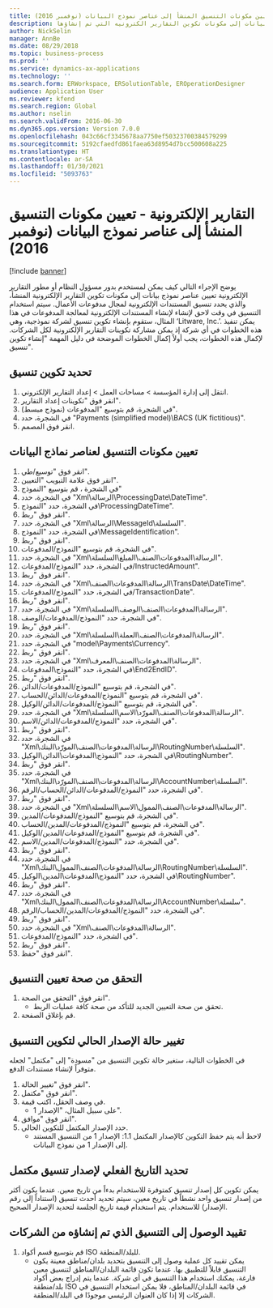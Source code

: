 ```yaml
---
title: التقارير الإلكترونية - تعيين مكونات التنسيق المنشأ إلى عناصر نموذج البيانات (نوفمبر 2016)
description: يصف هذا الموضوع كيفيه تعيين عناصر نموذج البيانات إلى مكونات تكوين التقارير الكترونيه التي تم إنشاؤها (ER).
author: NickSelin
manager: AnnBe
ms.date: 08/29/2018
ms.topic: business-process
ms.prod: ''
ms.service: dynamics-ax-applications
ms.technology: ''
ms.search.form: ERWorkspace, ERSolutionTable, EROperationDesigner
audience: Application User
ms.reviewer: kfend
ms.search.region: Global
ms.author: nselin
ms.search.validFrom: 2016-06-30
ms.dyn365.ops.version: Version 7.0.0
ms.openlocfilehash: 043c66cf3345678aa7750ef50323700384579299
ms.sourcegitcommit: 5192cfaedfd861faea63d8954d7bcc500608a225
ms.translationtype: HT
ms.contentlocale: ar-SA
ms.lasthandoff: 01/30/2021
ms.locfileid: "5093763"
---
```

# <a name="er-map-components-of-the-created-format-to-data-model-elements-november-2016"></a>التقارير الإلكترونية - تعيين مكونات التنسيق المنشأ إلى عناصر نموذج البيانات (نوفمبر 2016)

[!include [banner](../../includes/banner.md)]

يوضح الإجراء التالي كيف يمكن لمستخدم بدور مسؤول النظام أو مطور التقارير الإلكترونية تعيين عناصر نموذج بيانات إلى مكونات تكوين التقارير الإلكترونية المنشأ، والذي يحدد تنسيق المستندات الإلكترونية لمجال مدفوعات الأعمال‬. سيتم استخدام التنسيق في وقت لاحق لإنشاء لإنشاء المستندات الإلكترونية لمعالجة المدفوعات في هذا المثال، ستقوم بإنشاء تكوين تنسيق لشركة نموذجية، وهي ‘Litware, Inc.’. يمكن تنفيذ هذه الخطوات في أي شركة إذ يمكن مشاركة تكوينات التقارير الإلكترونية لكل الشركات. لإكمال هذه الخطوات، يجب أولاً إكمال الخطوات الموضحة في دليل المهمة "إنشاء تكوين تنسيق‬".


## <a name="select-a-format-configuration"></a>تحديد تكوين تنسيق
1. انتقل إلى إدارة المؤسسة > مساحات العمل‬ > إعداد التقارير الإلكتروني‬.
2. انقر فوق "تكوينات إعداد التقارير‬".
3. في الشجرة، قم بتوسيع "المدفوعات (نموذج مبسط)".
4. في الشجرة، حدد "Payments (simplified model)\BACS (UK fictitious)".
5. انقر فوق المصمم.

## <a name="map-format-components-to-data-model-elements"></a>تعيين مكونات التنسيق لعناصر نماذج البيانات
1. انقر فوق "توسيع/طي".
2. انقر فوق علامة التبويب "التعيين".
3. في الشجرة ، قم بتوسيع "النموذج"
4. في الشجرة، حدد "Xml\الرسالة\ProcessingDate\DateTime".
5. في الشجرة، حدد "النموذج\ProcessingDateTime".
6. انقر فوق "ربط".
7. في الشجرة، حدد "Xml\الرسالة\MessageId\السلسلة".
8. في الشجرة، حدد "النموذج\MessageIdentification".
9. انقر فوق "ربط".
10. في الشجرة، قم بتوسيع "النموذج/المدفوعات".
11. في الشجرة، حدد "Xml\الرسالة\المدفوعات\الصنف\المبلغ\السلسلة".
12. في الشجرة، حدد "النموذج/المدفوعات/InstructedAmount".
13. انقر فوق "ربط".
14. في الشجرة، حدد "Xml\الرسالة\المدفوعات\الصنف\TransDate\DateTime".
15. في الشجرة، حدد "النموذج/المدفوعات/TransactionDate".
16. انقر فوق "ربط".
17. في الشجرة، حدد "Xml\الرسالة\المدفوعات\الصنف\الوصف\السلسلة".
18. في الشجرة، حدد "النموذج/المدفوعات/الوصف".
19. انقر فوق "ربط".
20. في الشجرة، حدد "Xml\الرسالة\المدفوعات\الصنف\العملة\السلسلة".
21. في الشجرة، حدد "model\Payments\Currency".
22. انقر فوق "ربط".
23. في الشجرة، حدد "Xml\الرسالة\المدفوعات\الصنف\المعرف".
24. في الشجرة، حدد "النموذج\المدفوعات\End2EndID".
25. انقر فوق "ربط".
26. في الشجرة، قم بتوسيع "النموذج/المدفوعات/الدائن".
27. في الشجرة، قم بتوسيع "النموذج/المدفوعات/الدائن/الحساب".
28. في الشجرة، قم بتوسيع "النموذج/المدفوعات/الدائن/الوكيل".
29. في الشجرة، حدد "Xml\الرسالة\المدفوعات\الصنف\المورّد\الاسم\السلسلة".
30. في الشجرة، حدد "النموذج/المدفوعات/الدائن/الاسم".
31. انقر فوق "ربط".
32. في الشجرة، حدد "Xml\الرسالة\المدفوعات\الصنف\المورّد\البنك\RoutingNumber\السلسلة".
33. في الشجرة، حدد "النموذج\المدفوعات\الدائن\الوكيل\RoutingNumber".
34. انقر فوق "ربط".
35. في الشجرة، حدد "Xml\الرسالة\المدفوعات\الصنف\المورّد\البنك\AccountNumber\السلسلة".
36. في الشجرة، حدد "النموذج/المدفوعات/الدائن/الحساب/الرقم".
37. انقر فوق "ربط".
38. في الشجرة، حدد "Xml\الرسالة\المدفوعات\الصنف\الممول\الاسم\السلسلة".
39. في الشجرة، قم بتوسيع "النموذج/المدفوعات/المدين".
40. في الشجرة، قم بتوسيع "النموذج/المدفوعات/المدين/الحساب".
41. في الشجرة، قم بتوسيع "النموذج/المدفوعات/المدين/الوكيل".
42. في الشجرة، حدد "النموذج/المدفوعات/المدين/الاسم".
43. انقر فوق "ربط".
44. في الشجرة، حدد "Xml\الرسالة\المدفوعات\الصنف\الممول\البنك\RoutingNumber\السلسلة".
45. في الشجرة، حدد "النموذج\المدفوعات\المدين‬\الوكيل\RoutingNumber".
46. انقر فوق "ربط".
47. في الشجرة، حدد "Xml\الرسالة\المدفوعات\الصنف\الممول\البنك\AccountNumber\سلسلة".
48. في الشجرة، حدد "النموذج/المدفوعات/المدين/الحساب/الرقم".
49. انقر فوق "ربط".
50. في الشجرة، حدد "Xml\الرسالة\المدفوعات\الصنف".
51. في الشجرة، حدد "النموذج/المدفوعات".
52. انقر فوق "ربط".
53. انقر فوق "حفظ".

## <a name="validate-format-mapping"></a>التحقق من صحة تعيين التنسيق
1. انقر فوق "التحقق من الصحة‬".
    * تحقق من صحة التعيين الجديد للتأكد من صحة كافة عمليات الربط‬.  
2. قم بإغلاق الصفحة.

## <a name="change-status-of-the-current-version-of-format-configuration"></a>تغيير حالة الإصدار الحالي لتكوين التنسيق
في الخطوات التالية، ستغير حالة تكوين التنسيق من "مسودة" إلى "مكتمل" لجعله متوفراً لإنشاء مستندات الدفع.  
1. انقر فوق "تغيير الحالة".
2. انقر فوق "مكتمل".
3. في وصف الحقل، اكتب قيمة.
    * على سبيل المثال، "الإصدار 1".  
4. انقر فوق "موافق".
5. حدد الإصدار المكتمل للتكوين الحالي.
    * لاحظ أنه يتم حفظ التكوين كالإصدار المكتمل 1.1: الإصدار 1 من التنسيق المستند إلى الإصدار 1 من نموذج البيانات.  

## <a name="define-effective-date-for-completed-version-of-format"></a>تحديد التاريخ الفعلي لإصدار تنسيق مكتمل
يمكن تكوين كل إصدار تنسيق كمتوفرة للاستخدام بدءاً من تاريخ معين. عندما يكون أكثر من إصدار تنسيق واحد نشطاً في تاريخ معين، سيتم تحديد أحدث تنسيق (استناداً إلى رقم الإصدار) للاستخدام. يتم استخدام قيمة تاريخ الجلسة لتحديد الإصدار الصحيح.  

## <a name="restrict-access-to-created-format-from-companies"></a>تقييد الوصول إلى التنسيق الذي تم إنشاؤه من الشركات
1. قم بتوسيع قسم أكواد ISO للبلد/المنطقة‬.
    * يمكن تقييد كل عملية وصول إلى التنسيق بتحديد بلدان/مناطق معينة يكون التنسيق قابلاً للتطبيق بها. عندما تكون قائمة البلدان/المناطق لتنسيق معين فارغة، يمكنك استخدام هذا التنسيق في أي شركة. عندما يتم إدراج بعض أكواد بلد/منطقة ISO في قائمة البلدان/المناطق، فلا يمكن استخدام التنسيق في الشركات إلا إذا كان العنوان الرئيسي موجودًا في البلد/المنطقة.  

